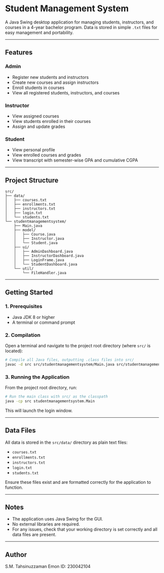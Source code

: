 # Student Management System

A Java Swing desktop application for managing students, instructors, and courses in a 4-year bachelor program. Data is stored in simple `.txt` files for easy management and portability.

---

## Features

### Admin
- Register new students and instructors
- Create new courses and assign instructors
- Enroll students in courses
- View all registered students, instructors, and courses

### Instructor
- View assigned courses
- View students enrolled in their courses
- Assign and update grades

### Student
- View personal profile
- View enrolled courses and grades
- View transcript with semester-wise GPA and cumulative CGPA

---

## Project Structure

```
src/
├── data/
│   ├── courses.txt
│   ├── enrollments.txt
│   ├── instructors.txt
│   ├── login.txt
│   └── students.txt
└── studentmanagementsystem/
    ├── Main.java
    ├── model/
    │   ├── Course.java
    │   ├── Instructor.java
    │   └── Student.java
    ├── ui/
    │   ├── AdminDashboard.java
    │   ├── InstructorDashboard.java
    │   ├── LoginFrame.java
    │   └── StudentDashboard.java
    └── util/
        └── FileHandler.java
```

---

## Getting Started

### 1. Prerequisites

- Java JDK 8 or higher
- A terminal or command prompt

### 2. Compilation

Open a terminal and navigate to the project root directory (where `src/` is located):

```sh
# Compile all Java files, outputting .class files into src/
javac -d src src/studentmanagementsystem/Main.java src/studentmanagementsystem/model/*.java src/studentmanagementsystem/ui/*.java src/studentmanagementsystem/util/*.java
```

### 3. Running the Application

From the project root directory, run:

```sh
# Run the main class with src/ as the classpath
java -cp src studentmanagementsystem.Main
```

This will launch the login window.

---

## Data Files

All data is stored in the `src/data/` directory as plain text files:
- `courses.txt`
- `enrollments.txt`
- `instructors.txt`
- `login.txt`
- `students.txt`

Ensure these files exist and are formatted correctly for the application to function.

---

## Notes

- The application uses Java Swing for the GUI.
- No external libraries are required.
- For any issues, check that your working directory is set correctly and all data files are present.

---

## Author
S.M. Tahsinuzzaman Emon
ID: 230042104